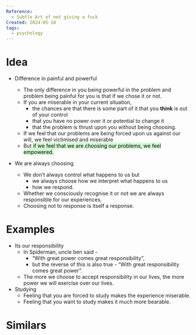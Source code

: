```yaml
---
Reference:
  - Subtle Art of not giving a fuck
Created: 2024-05-10
tags:
  - psychology
---
```

# Idea

- Difference in painful and powerful
    - The only difference in you being powerful in the problem and problem being painful for you is that if we chose it or not.
    - If you are miserable in your current situation,
        - the chances are that there is some part of it that you **think** is out of your control
        - that you have no power over it or potential to change it
        - that the problem is thrust upon you without being choosing.
    - If we feel that our problems are being forced upon us against our will, we feel victimised and miserable
    - But <mark style="background: #BBFABBA6;">if we feel that we are choosing our problems, we feel empowered.</mark>

- We are always choosing
    - We don’t always control what happens to us but
        - we always choose how we interpret what happens to us
        - how we respond.
    - Whether we consciously recognise it or not we are always responsible for our experiences.
    - Choosing not to response is itself a response.

# Examples

- Its our responsibility
    - In Spiderman, uncle ben said -
        - “With great power comes great responsibility”,
        - but the reverse of this is also true - “With great responsibility comes great power”.
    - The more we choose to accept responsibility in our lives, the more power we will exercise over our lives.
- Studying
	- Feeling that you are forced to study makes the experience miserable.
	- Feeling that you want to study makes it much more bearable. 

# Similars

